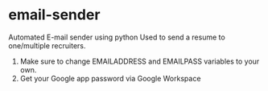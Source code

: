 # email-sender
 Automated E-mail sender using python
Used to send a resume to one/multiple recruiters.
1. Make sure to change EMAILADDRESS and EMAILPASS
variables to your own.
2. Get your Google app password via Google Workspace

